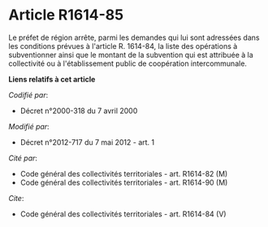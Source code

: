 # Article R1614-85

Le préfet de région arrête, parmi les demandes qui lui sont adressées dans les conditions prévues à l'article R. 1614-84, la
liste des opérations à subventionner ainsi que le montant de la subvention qui est attribuée à la collectivité ou à
l'établissement public de coopération intercommunale.

**Liens relatifs à cet article**

_Codifié par_:

  - Décret n°2000-318 du 7 avril 2000

_Modifié par_:

  - Décret n°2012-717 du 7 mai 2012 - art. 1

_Cité par_:

  - Code général des collectivités territoriales - art. R1614-82 (M)
  - Code général des collectivités territoriales - art. R1614-90 (M)

_Cite_:

  - Code général des collectivités territoriales - art. R1614-84 (V)
